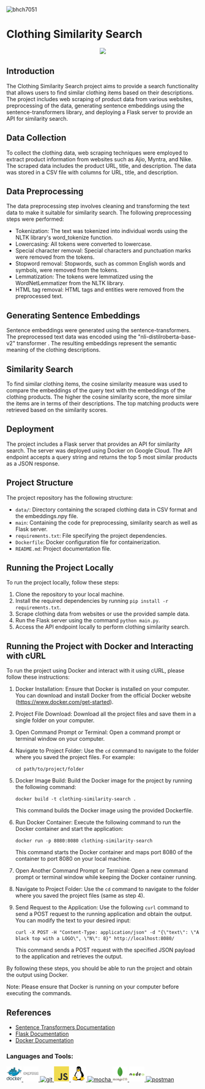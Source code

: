 <p align="left"> <img src="https://komarev.com/ghpvc/?username=bhch7051&label=Profile%20views&color=0e75b6&style=flat" alt="bhch7051" /> </p>

# Clothing Similarity Search


<p align="center">
<img src="./public/search-engine.gif" />
</p>


## Introduction
The Clothing Similarity Search project aims to provide a search functionality that allows users to find similar clothing items based on their descriptions. The project includes web scraping of product data from various websites, preprocessing of the data, generating sentence embeddings using the sentence-transformers library, and deploying a Flask server to provide an API for similarity search.

## Data Collection
To collect the clothing data, web scraping techniques were employed to extract product information from websites such as Ajio, Myntra, and Nike. The scraped data includes the product URL, title, and description. The data was stored in a CSV file with columns for URL, title, and description.

## Data Preprocessing
The data preprocessing step involves cleaning and transforming the text data to make it suitable for similarity search. The following preprocessing steps were performed:
- Tokenization: The text was tokenized into individual words using the NLTK library's word_tokenize function.
- Lowercasing: All tokens were converted to lowercase.
- Special character removal: Special characters and punctuation marks were removed from the tokens.
- Stopword removal: Stopwords, such as common English words and symbols, were removed from the tokens.
- Lemmatization: The tokens were lemmatized using the WordNetLemmatizer from the NLTK library.
- HTML tag removal: HTML tags and entities were removed from the preprocessed text.

## Generating Sentence Embeddings
Sentence embeddings were generated using the sentence-transformers. The preprocessed text data was encoded using the "nli-distilroberta-base-v2" transformer . The resulting embeddings represent the semantic meaning of the clothing descriptions.

## Similarity Search
To find similar clothing items, the cosine similarity measure was used to compare the embeddings of the query text with the embeddings of the clothing products. The higher the cosine similarity score, the more similar the items are in terms of their descriptions. The top matching products were retrieved based on the similarity scores.

## Deployment
The project includes a Flask server that provides an API for similarity search. The server was deployed using Docker on Google Cloud. The API endpoint accepts a query string and returns the top 5 most similar products as a JSON response.

## Project Structure
The project repository has the following structure:
- `data/`: Directory containing the scraped clothing data in CSV format and the embeddings.npy file.
- `main`: Containing the code for preprocessing, similarity search as well as Flask server.
- `requirements.txt`: File specifying the project dependencies.
- `Dockerfile`: Docker configuration file for containerization.
- `README.md`: Project documentation file.

## Running the Project Locally
To run the project locally, follow these steps:
1. Clone the repository to your local machine.
2. Install the required dependencies by running `pip install -r requirements.txt`.
3. Scrape clothing data from websites or use the provided sample data.
4. Run the Flask server using the command `python main.py`.
5. Access the API endpoint locally to perform clothing similarity search.


## Running the Project with Docker and Interacting with cURL

To run the project using Docker and interact with it using cURL, please follow these instructions:

1. Docker Installation: Ensure that Docker is installed on your computer. You can download and install Docker from the official Docker website (https://www.docker.com/get-started).

2. Project File Download: Download all the project files and save them in a single folder on your computer.

3. Open Command Prompt or Terminal: Open a command prompt or terminal window on your computer.

4. Navigate to Project Folder: Use the `cd` command to navigate to the folder where you saved the project files. For example:

   ```shell
   cd path/to/project/folder
   ```

5. Docker Image Build: Build the Docker image for the project by running the following command:

   ```shell
   docker build -t clothing-similarity-search .
   ```

   This command builds the Docker image using the provided Dockerfile.

6. Run Docker Container: Execute the following command to run the Docker container and start the application:

   ```shell
   docker run -p 8080:8080 clothing-similarity-search
   ```

   This command starts the Docker container and maps port 8080 of the container to port 8080 on your local machine.

7. Open Another Command Prompt or Terminal: Open a new command prompt or terminal window while keeping the Docker container running.

8. Navigate to Project Folder: Use the `cd` command to navigate to the folder where you saved the project files (same as step 4).

9. Send Request to the Application: Use the following `curl` command to send a POST request to the running application and obtain the output. You can modify the text to your desired input:

   ```shell
   curl -X POST -H "Content-Type: application/json" -d "{\"text\": \"A black top with a LOGO\", \"N\": 8}" http://localhost:8080/
   ```

   This command sends a POST request with the specified JSON payload to the application and retrieves the output.

By following these steps, you should be able to run the project and obtain the output using Docker.

Note: Please ensure that Docker is running on your computer before executing the commands.
## References
- [Sentence Transformers Documentation](https://www.sbert.net/)
- [Flask Documentation](https://flask.palletsprojects.com/)
- [Docker Documentation](https://docs.docker.com/)


<h3 align="left">Languages and Tools:</h3>
<p align="left"> <a href="https://www.docker.com/" target="_blank" rel="noreferrer"> <img src="https://raw.githubusercontent.com/devicons/devicon/master/icons/docker/docker-original-wordmark.svg" alt="docker" width="40" height="40"/> </a> <a href="https://expressjs.com" target="_blank" rel="noreferrer"> <img src="https://raw.githubusercontent.com/devicons/devicon/master/icons/express/express-original-wordmark.svg" alt="express" width="40" height="40"/> </a> <a href="https://git-scm.com/" target="_blank" rel="noreferrer"> <img src="https://www.vectorlogo.zone/logos/git-scm/git-scm-icon.svg" alt="git" width="40" height="40"/> </a> <a href="https://developer.mozilla.org/en-US/docs/Web/JavaScript" target="_blank" rel="noreferrer"> <img src="https://raw.githubusercontent.com/devicons/devicon/master/icons/javascript/javascript-original.svg" alt="javascript" width="40" height="40"/> </a> <a href="https://www.linux.org/" target="_blank" rel="noreferrer"> <img src="https://raw.githubusercontent.com/devicons/devicon/master/icons/linux/linux-original.svg" alt="linux" width="40" height="40"/> </a> <a href="https://mochajs.org" target="_blank" rel="noreferrer"> <img src="https://www.vectorlogo.zone/logos/mochajs/mochajs-icon.svg" alt="mocha" width="40" height="40"/> </a> <a href="https://www.mongodb.com/" target="_blank" rel="noreferrer"> <img src="https://raw.githubusercontent.com/devicons/devicon/master/icons/mongodb/mongodb-original-wordmark.svg" alt="mongodb" width="40" height="40"/> </a> <a href="https://nodejs.org" target="_blank" rel="noreferrer"> <img src="https://raw.githubusercontent.com/devicons/devicon/master/icons/nodejs/nodejs-original-wordmark.svg" alt="nodejs" width="40" height="40"/> </a> <a href="https://postman.com" target="_blank" rel="noreferrer"> <img src="https://www.vectorlogo.zone/logos/getpostman/getpostman-icon.svg" alt="postman" width="40" height="40"/> </a> </p>
